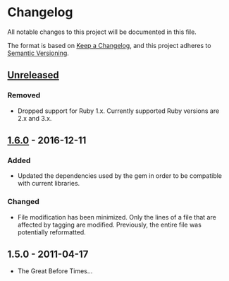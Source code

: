 # Changelog
All notable changes to this project will be documented in this file.

The format is based on [Keep a Changelog](https://keepachangelog.com/en/1.0.0/),
and this project adheres to [Semantic Versioning](https://semver.org/spec/v2.0.0.html).


## [Unreleased]

### Removed
 - Dropped support for Ruby 1.x. Currently supported Ruby versions are 2.x and 3.x.


## [1.6.0] - 2016-12-11

### Added
- Updated the dependencies used by the gem in order to be compatible with current
  libraries.

### Changed
- File modification has been minimized. Only the lines of a file that are affected
  by tagging are modified. Previously, the entire file was potentially reformatted.


## 1.5.0 - 2011-04-17

* The Great Before Times...


[Unreleased]: https://github.com/enkessler/cuketagger/compare/v1.6.0...HEAD
[1.6.0]: https://github.com/enkessler/cuketagger/compare/v1.5.0...v1.6.0
